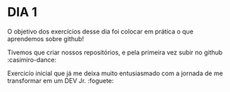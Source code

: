 # DIA 1

O objetivo dos exercícios desse dia foi colocar em prática o que aprendemos sobre github!

Tivemos que criar nossos repositórios, e pela primeira vez subir no github :casimiro-dance:

Exercicío inicial que já me deixa muito entusiasmado com a jornada de me transformar em um DEV Jr. :foguete:
